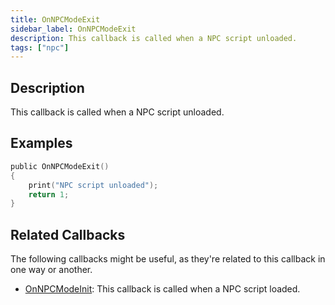 ```yaml
---
title: OnNPCModeExit
sidebar_label: OnNPCModeExit
description: This callback is called when a NPC script unloaded.
tags: ["npc"]
---
```


## Description

This callback is called when a NPC script unloaded.


## Examples

```c
public OnNPCModeExit()
{
    print("NPC script unloaded");
    return 1;
}
```


## Related Callbacks

The following callbacks might be useful, as they're related to this callback in one way or another. 

- [OnNPCModeInit](OnNPCModeInit): This callback is called when a NPC script loaded.
